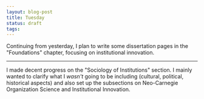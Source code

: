 ```yaml
---
layout: blog-post
title: Tuesday
status: draft
tags:
---
```


Continuing from yesterday, I plan to write some dissertation pages in the "Foundations" chapter, focusing on institutional innovation. 

____

I made decent progress on the "Sociology of Institutions" section.  I mainly wanted to clarify what I *wasn't* going to be including (cultural, political, historical aspects) and also set up the subsections on Neo-Carnegie Organization Science and Institutional Innovation.



    

